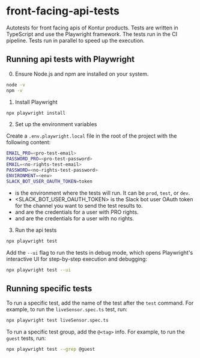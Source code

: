 # front-facing-api-tests

Autotests for front facing apis of Kontur products. Tests are written in TypeScript and use the Playwright framework. The tests run in the CI pipeline. Tests run in parallel to speed up the execution.

## Running api tests with Playwright

0. Ensure Node.js and npm are installed on your system.

```bash
node -v
npm -v
```

1. Install Playwright

```bash
npx playwright install
```

2. Set up the environment variables

Create a `.env.playwright.local` file in the root of the project with the following content:

```bash
EMAIL_PRO=<pro-test-email>
PASSWORD_PRO=<pro-test-password>
EMAIL=<no-rights-test-email>
PASSWORD=<no-rights-test-password>
ENVIRONMENT=<env>
SLACK_BOT_USER_OAUTH_TOKEN=token
```

- <env> is the environment where the tests will run. It can be `prod`, `test`, or `dev`.
- <SLACK_BOT_USER_OAUTH_TOKEN> is the Slack bot user OAuth token for the channel you want to send the test results to.
- <pro-test-email> and <pro-test-password> are the credentials for a user with PRO rights.
- <no-rights-test-email> and <no-rights-test-password> are the credentials for a user with no rights.

3. Run the api tests

```bash
npx playwright test
```

Add the `--ui` flag to run the tests in debug mode, which opens Playwright's interactive UI for step-by-step execution and debugging:

```bash
npx playwright test --ui
```

## Running specific tests

To run a specific test, add the name of the test after the `test` command. For example, to run the `liveSensor.spec.ts` test, run:

```bash
npx playwright test liveSensor.spec.ts
```

To run a specific test group, add the `@<tag>` info. For example, to run the `guest` tests, run:

```bash
npx playwright test --grep @guest
```
